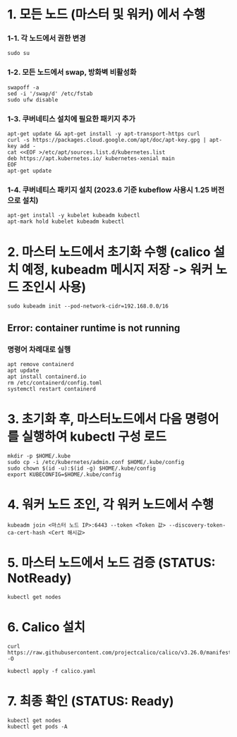 # 1. 모든 노드 (마스터 및 워커) 에서 수행
### 1-1. 각 노드에서 권한 변경

    sudo su

### 1-2. 모든 노드에서 swap, 방화벽 비활성화

    swapoff -a
    sed -i '/swap/d' /etc/fstab
    sudo ufw disable

### 1-3. 쿠버네티스 설치에 필요한 패키지 추가

    apt-get update && apt-get install -y apt-transport-https curl
    curl -s https://packages.cloud.google.com/apt/doc/apt-key.gpg | apt-key add -
    cat <<EOF >/etc/apt/sources.list.d/kubernetes.list
    deb https://apt.kubernetes.io/ kubernetes-xenial main
    EOF
    apt-get update

### 1-4. 쿠버네티스 패키지 설치 (2023.6 기준 kubeflow 사용시 1.25 버전으로 설치)

    apt-get install -y kubelet kubeadm kubectl
    apt-mark hold kubelet kubeadm kubectl

# 2. 마스터 노드에서 초기화 수행 (calico 설치 예정, kubeadm 메시지 저장 -> 워커 노드 조인시 사용)

    sudo kubeadm init --pod-network-cidr=192.168.0.0/16

## Error: container runtime is not running
### 명령어 차례대로 실행

    apt remove containerd
    apt update
    apt install containerd.io
    rm /etc/containerd/config.toml
    systemctl restart containerd

# 3. 초기화 후, 마스터노드에서 다음 명령어를 실행하여 kubectl 구성 로드

    mkdir -p $HOME/.kube
    sudo cp -i /etc/kubernetes/admin.conf $HOME/.kube/config
    sudo chown $(id -u):$(id -g) $HOME/.kube/config
    export KUBECONFIG=$HOME/.kube/config

# 4. 워커 노드 조인, 각 워커 노드에서 수행

    kubeadm join <마스터 노드 IP>:6443 --token <Token 값> --discovery-token-ca-cert-hash <Cert 해시값>

# 5. 마스터 노드에서 노드 검증 (STATUS: NotReady)

    kubectl get nodes

# 6. Calico 설치

    curl https://raw.githubusercontent.com/projectcalico/calico/v3.26.0/manifests/calico.yaml -O

    kubectl apply -f calico.yaml

# 7. 최종 확인 (STATUS: Ready)

    kubectl get nodes
    kubectl get pods -A
